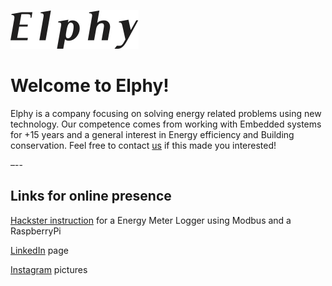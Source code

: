 ![alt text](Elphy8pxinch.png "Elphy Logo")

# Welcome to Elphy!

Elphy is a company focusing on solving energy related problems using new technology. Our competence comes from working with Embedded systems for +15 years and a general interest in Energy efficiency and Building conservation. Feel free to contact [us](mailto:info@elphy.se) if this made you interested!

–--
## Links for online presence

[Hackster instruction](https://www.hackster.io/samuelphy/energy-meter-logger-6a3468) for a Energy Meter Logger using Modbus and a RaspberryPi

[LinkedIn](https://www.linkedin.com/in/samuel-vestlin-6b72532) page

[Instagram](https://www.instagram.com/elphy.ab/) pictures

